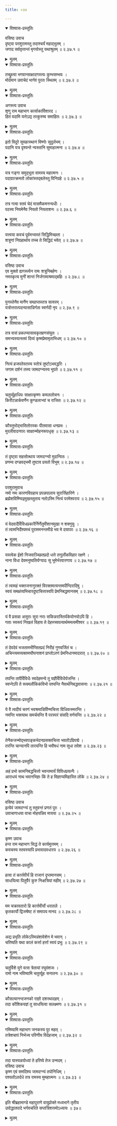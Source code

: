 ```yaml
---
title: ०३७

---
```


<details open><summary>विश्वास-प्रस्तुतिः</summary>

वसिष्ठ उवाच  
दृष्ट्वा परशुरामस्तु तदाश्चर्यं महाद्भुतम् ।  
जगाद सर्ववृत्तान्तं मृगयोस्तु यथाश्रुतम् ॥ २.३७.१ ॥
</details>

<details><summary>मूलम्</summary>

वसिष्ठ उवाच  
दृष्ट्वा परशुरामस्तु तदाश्चर्यं महाद्भुतम् ।  
जगाद सर्ववृत्तान्तं मृगयोस्तु यथाश्रुतम् ॥ २.३७.१ ॥
</details>
  

<details open><summary>विश्वास-प्रस्तुतिः</summary>

तच्छ्रुत्वा भगवान्साक्षादगस्त्यः कुम्भसम्भवः ।  
मोदमान उवाचेदं भार्गवं पुरतः स्थितम् ॥ २.३७.२ ॥
</details>

<details><summary>मूलम्</summary>

तच्छ्रुत्वा भगवान्साक्षादगस्त्यः कुम्भसम्भवः ।  
मोदमान उवाचेदं भार्गवं पुरतः स्थितम् ॥ २.३७.२ ॥
</details>
  

<details open><summary>विश्वास-प्रस्तुतिः</summary>

अगस्त्य उवाच  
शृणु राम महाभाग कार्याकार्विशारद ।  
हितं वदामि यत्तेऽद्य तत्कुरुष्व समाहितः ॥ २.३७.३ ॥
</details>

<details><summary>मूलम्</summary>

अगस्त्य उवाच  
शृणु राम महाभाग कार्याकार्विशारद ।  
हितं वदामि यत्तेऽद्य तत्कुरुष्व समाहितः ॥ २.३७.३ ॥
</details>
  

<details open><summary>विश्वास-प्रस्तुतिः</summary>

इतो विदूरे सुमहत्स्थानं विष्णोः सुदुर्लभम् ।  
पदानि यत्र दृश्यन्ते न्यस्तानि सुमाहात्मना ॥ २.३७.४ ॥
</details>

<details><summary>मूलम्</summary>

इतो विदूरे सुमहत्स्थानं विष्णोः सुदुर्लभम् ।  
पदानि यत्र दृश्यन्ते न्यस्तानि सुमाहात्मना ॥ २.३७.४ ॥
</details>
  

<details open><summary>विश्वास-प्रस्तुतिः</summary>

यत्र गङ्गा समुद्भूता वामस्य महात्मनः ।  
पदाग्रात्क्रमतो लोकांस्तद्बलेस्तु विनिग्रहे ॥ २.३७.५ ॥
</details>

<details><summary>मूलम्</summary>

यत्र गङ्गा समुद्भूता वामस्य महात्मनः ।  
पदाग्रात्क्रमतो लोकांस्तद्बलेस्तु विनिग्रहे ॥ २.३७.५ ॥
</details>
  

<details open><summary>विश्वास-प्रस्तुतिः</summary>

तत्र गत्वा स्तवं चेदं मासमैकमनन्यधीः ।  
पठस्व नियमेनैव नियतो नियताशनः ॥ २.३७.६ ॥
</details>

<details><summary>मूलम्</summary>

तत्र गत्वा स्तवं चेदं मासमैकमनन्यधीः ।  
पठस्व नियमेनैव नियतो नियताशनः ॥ २.३७.६ ॥
</details>
  

<details open><summary>विश्वास-प्रस्तुतिः</summary>

यत्त्वया कवचं पूर्वमभ्यस्तं सिद्धिमिच्छता ।  
शत्रूणां निग्रहार्थाय तच्च ते सिद्धिदं भवेत् ॥ २.३७.७ ॥
</details>

<details><summary>मूलम्</summary>

यत्त्वया कवचं पूर्वमभ्यस्तं सिद्धिमिच्छता ।  
शत्रूणां निग्रहार्थाय तच्च ते सिद्धिदं भवेत् ॥ २.३७.७ ॥
</details>
  

<details open><summary>विश्वास-प्रस्तुतिः</summary>

वसिष्ठ उवाच  
एव मुक्तो ह्यगस्त्येन रामः शत्रुनिबर्हणः ।  
नमस्कृत्य मुनीं शान्तं निर्जगामाश्रमाद्बहिः ॥ २.३७.८ ॥
</details>

<details><summary>मूलम्</summary>

वसिष्ठ उवाच  
एव मुक्तो ह्यगस्त्येन रामः शत्रुनिबर्हणः ।  
नमस्कृत्य मुनीं शान्तं निर्जगामाश्रमाद्बहिः ॥ २.३७.८ ॥
</details>
  

<details open><summary>विश्वास-प्रस्तुतिः</summary>

पुनस्तेनैव मार्गेण सम्प्राप्तस्तत्र सत्वरम् ।  
यत्रोत्तरात्पदन्यासान्निर्गता स्वर्णदी नृप ॥ २.३७.९ ॥
</details>

<details><summary>मूलम्</summary>

पुनस्तेनैव मार्गेण सम्प्राप्तस्तत्र सत्वरम् ।  
यत्रोत्तरात्पदन्यासान्निर्गता स्वर्णदी नृप ॥ २.३७.९ ॥
</details>
  

<details open><summary>विश्वास-प्रस्तुतिः</summary>

तत्र वासं प्रकल्प्यासावकृतव्रणसंयुतः ।  
समभ्यस्यत्स्तवं दिव्यं कृष्मप्रेमामृताभिधम् ॥ २.३७.१० ॥
</details>

<details><summary>मूलम्</summary>

तत्र वासं प्रकल्प्यासावकृतव्रणसंयुतः ।  
समभ्यस्यत्स्तवं दिव्यं कृष्मप्रेमामृताभिधम् ॥ २.३७.१० ॥
</details>
  

<details open><summary>विश्वास-प्रस्तुतिः</summary>

नित्यं व्रजपतेस्तस्य स्तोत्रं तुष्टोऽभवद्धरिः ।  
जगाम दर्शनं तस्य जामदग्न्यस्य भूपते ॥ २.३७.११ ॥
</details>

<details><summary>मूलम्</summary>

नित्यं व्रजपतेस्तस्य स्तोत्रं तुष्टोऽभवद्धरिः ।  
जगाम दर्शनं तस्य जामदग्न्यस्य भूपते ॥ २.३७.११ ॥
</details>
  

<details open><summary>विश्वास-प्रस्तुतिः</summary>

चतुर्व्यूहाधिपः साक्षात्कृष्णः कमललोचनः ।  
किरीटन्नार्कवर्णेन कुण्डलाभ्यां च राजितः ॥ २.३७.१२ ॥
</details>

<details><summary>मूलम्</summary>

चतुर्व्यूहाधिपः साक्षात्कृष्णः कमललोचनः ।  
किरीटन्नार्कवर्णेन कुण्डलाभ्यां च राजितः ॥ २.३७.१२ ॥
</details>
  

<details open><summary>विश्वास-प्रस्तुतिः</summary>

कौस्तुभोद्भासितोरस्कः पीतवासा धनप्रभः ।  
मुरलीवादनपरः साक्षान्मोहनरूपधृक् ॥ २.३७.१३ ॥
</details>

<details><summary>मूलम्</summary>

कौस्तुभोद्भासितोरस्कः पीतवासा धनप्रभः ।  
मुरलीवादनपरः साक्षान्मोहनरूपधृक् ॥ २.३७.१३ ॥
</details>
  

<details open><summary>विश्वास-प्रस्तुतिः</summary>

तं दृष्ट्वा सहसोत्थाय जामदग्न्यो मुदान्वितः ।  
प्रणम्य दण्डवद्भमौ तुष्टाव प्रयतो विभुम् ॥ २.३७.१४ ॥
</details>

<details><summary>मूलम्</summary>

तं दृष्ट्वा सहसोत्थाय जामदग्न्यो मुदान्वितः ।  
प्रणम्य दण्डवद्भमौ तुष्टाव प्रयतो विभुम् ॥ २.३७.१४ ॥
</details>
  

<details open><summary>विश्वास-प्रस्तुतिः</summary>

परशुरामुवाच  
नमो नमः कारणविग्रहाय प्रपन्नपालाय सुरार्त्तिहारिणे ।  
ब्रह्मेशविष्ण्विद्रमुखस्तुताय नतोऽस्मि नित्यं परमेश्वराय ॥ २.३७.१५ ॥
</details>

<details><summary>मूलम्</summary>

परशुरामुवाच  
नमो नमः कारणविग्रहाय प्रपन्नपालाय सुरार्त्तिहारिणे ।  
ब्रह्मेशविष्ण्विद्रमुखस्तुताय नतोऽस्मि नित्यं परमेश्वराय ॥ २.३७.१५ ॥
</details>
  

<details open><summary>विश्वास-प्रस्तुतिः</summary>

यं वेदवादैर्विविधप्रकारैर्निर्णेतुमीशानमुखा न शक्नुयुः ।  
तं त्वामनिर्देश्यमचं पुराममनन्तमीडे भव मे दयापरः ॥ २.३७.१६ ॥
</details>

<details><summary>मूलम्</summary>

यं वेदवादैर्विविधप्रकारैर्निर्णेतुमीशानमुखा न शक्नुयुः ।  
तं त्वामनिर्देश्यमचं पुराममनन्तमीडे भव मे दयापरः ॥ २.३७.१६ ॥
</details>
  

<details open><summary>विश्वास-प्रस्तुतिः</summary>

यस्त्वेक ईशो निजवाञ्च्छितप्रदो धत्ते तनूर्लोकविहार रक्षणे ।  
नाना विधा देवमनुष्यतिर्यग्यादः सु भूमेर्भरवारणाय ॥ २.३७.१७ ॥
</details>

<details><summary>मूलम्</summary>

यस्त्वेक ईशो निजवाञ्च्छितप्रदो धत्ते तनूर्लोकविहार रक्षणे ।  
नाना विधा देवमनुष्यतिर्यग्यादः सु भूमेर्भरवारणाय ॥ २.३७.१७ ॥
</details>
  

<details open><summary>विश्वास-प्रस्तुतिः</summary>

तं त्वामहं भक्तजनानुरक्तं विरक्तमत्यन्तमपीन्दिरादिषु ।  
स्वयं समक्षंव्यभिचारदुष्टचित्तास्वपि प्रेमनिबद्धमानसम् ॥ २.३७.१८ ॥
</details>

<details><summary>मूलम्</summary>

तं त्वामहं भक्तजनानुरक्तं विरक्तमत्यन्तमपीन्दिरादिषु ।  
स्वयं समक्षंव्यभिचारदुष्टचित्तास्वपि प्रेमनिबद्धमानसम् ॥ २.३७.१८ ॥
</details>
  

<details open><summary>विश्वास-प्रस्तुतिः</summary>

यं वै प्रसन्ना असुराः सुरा नराः सकिन्नरास्तिर्यकेयोनयोऽपि हि ।  
गताः स्वरूपं निखलं विहाय ते देहस्त्र्यपत्यार्थममत्वमीश्वर ॥ २.३७.१९ ॥
</details>

<details><summary>मूलम्</summary>

यं वै प्रसन्ना असुराः सुरा नराः सकिन्नरास्तिर्यकेयोनयोऽपि हि ।  
गताः स्वरूपं निखलं विहाय ते देहस्त्र्यपत्यार्थममत्वमीश्वर ॥ २.३७.१९ ॥
</details>
  

<details open><summary>विश्वास-प्रस्तुतिः</summary>

तं देवदेवं भजतामभीप्सितप्रदं निरीहं गुणवर्जितं च ।  
अचिन्त्यमव्यक्तमघौघनाशनं प्राप्तोऽरणं प्रेमनिधानमादरात् ॥ २.३७.२० ॥
</details>

<details><summary>मूलम्</summary>

तं देवदेवं भजतामभीप्सितप्रदं निरीहं गुणवर्जितं च ।  
अचिन्त्यमव्यक्तमघौघनाशनं प्राप्तोऽरणं प्रेमनिधानमादरात् ॥ २.३७.२० ॥
</details>
  

<details open><summary>विश्वास-प्रस्तुतिः</summary>

तपन्ति तापैर्विविधैः स्वदेहमन्ये तु यज्ञैर्विविधैर्यजन्ति ।  
स्वप्नेऽपि ते रूपमलौकिकंविभो पश्यन्ति नैवार्थनिबद्धवासनाः ॥ २.३७.२१ ॥
</details>

<details><summary>मूलम्</summary>

तपन्ति तापैर्विविधैः स्वदेहमन्ये तु यज्ञैर्विविधैर्यजन्ति ।  
स्वप्नेऽपि ते रूपमलौकिकंविभो पश्यन्ति नैवार्थनिबद्धवासनाः ॥ २.३७.२१ ॥
</details>
  

<details open><summary>विश्वास-प्रस्तुतिः</summary>

ये वै त्वदीयं चरणं भवश्रमान्निर्विण्मचित्ता विधिवत्स्मरन्ति ।  
नमन्ति भक्त्याथ समर्चयन्ति वै परस्परं संसदि वर्णयन्ति ॥ २.३७.२२ ॥
</details>

<details><summary>मूलम्</summary>

ये वै त्वदीयं चरणं भवश्रमान्निर्विण्मचित्ता विधिवत्स्मरन्ति ।  
नमन्ति भक्त्याथ समर्चयन्ति वै परस्परं संसदि वर्णयन्ति ॥ २.३७.२२ ॥
</details>
  

<details open><summary>विश्वास-प्रस्तुतिः</summary>

तेनैकजन्मोद्भवपङ्कभेदनप्रसक्तचित्ता भवतोंऽघ्रिपद्मे ।  
तरन्ति चान्यानपि तारयन्ति हि भवौषधं नाम सुधा तवेश ॥ २.३७.२३ ॥
</details>

<details><summary>मूलम्</summary>

तेनैकजन्मोद्भवपङ्कभेदनप्रसक्तचित्ता भवतोंऽघ्रिपद्मे ।  
तरन्ति चान्यानपि तारयन्ति हि भवौषधं नाम सुधा तवेश ॥ २.३७.२३ ॥
</details>
  

<details open><summary>विश्वास-प्रस्तुतिः</summary>

अहं प्रभो कामनिबद्धचित्तो भवन्तमार्यं विविधप्रयत्नैः ।  
आराधयं नाथ भवानभिज्ञः किं ते ह विज्ञाप्यमिहास्ति लोके ॥ २.३७.२४ ॥
</details>

<details><summary>मूलम्</summary>

अहं प्रभो कामनिबद्धचित्तो भवन्तमार्यं विविधप्रयत्नैः ।  
आराधयं नाथ भवानभिज्ञः किं ते ह विज्ञाप्यमिहास्ति लोके ॥ २.३७.२४ ॥
</details>
  

<details open><summary>विश्वास-प्रस्तुतिः</summary>

वसिष्ठ उवाच  
इत्येवं जामदग्न्यं तु स्तुवन्तं प्रणतं पुरः ।  
उवाचागाधया वाचा मोहयन्निव मायया ॥ २.३७.२५ ॥
</details>

<details><summary>मूलम्</summary>

वसिष्ठ उवाच  
इत्येवं जामदग्न्यं तु स्तुवन्तं प्रणतं पुरः ।  
उवाचागाधया वाचा मोहयन्निव मायया ॥ २.३७.२५ ॥
</details>
  

<details open><summary>विश्वास-प्रस्तुतिः</summary>

कृष्ण उवाच  
हन्त राम महाभाग सिद्धं ते कार्यमुत्तमम् ।  
कवचस्य स्तवस्यापि प्रभावादवधारय ॥ २.३७.२६ ॥
</details>

<details><summary>मूलम्</summary>

कृष्ण उवाच  
हन्त राम महाभाग सिद्धं ते कार्यमुत्तमम् ।  
कवचस्य स्तवस्यापि प्रभावादवधारय ॥ २.३७.२६ ॥
</details>
  

<details open><summary>विश्वास-प्रस्तुतिः</summary>

हत्वा तं कार्त्तवीर्यं हि राजानं दृप्तमानसम् ।  
साधयित्वा पितुर्वैरं कुरु निःक्षत्रियां महीम् ॥ २.३७.२७ ॥
</details>

<details><summary>मूलम्</summary>

हत्वा तं कार्त्तवीर्यं हि राजानं दृप्तमानसम् ।  
साधयित्वा पितुर्वैरं कुरु निःक्षत्रियां महीम् ॥ २.३७.२७ ॥
</details>
  

<details open><summary>विश्वास-प्रस्तुतिः</summary>

मम चक्रावतारो हि कार्त्तवीर्यो धरातले ।  
कृतकार्यो द्विजश्रेष्ट तं समापय मानद ॥ २.३७.२८ ॥
</details>

<details><summary>मूलम्</summary>

मम चक्रावतारो हि कार्त्तवीर्यो धरातले ।  
कृतकार्यो द्विजश्रेष्ट तं समापय मानद ॥ २.३७.२८ ॥
</details>
  

<details open><summary>विश्वास-प्रस्तुतिः</summary>

अद्य प्रभृति लोकेऽस्मिन्नंशावेशेन मे भवान् ।  
चरिष्यति यथा कालं कर्त्ता हर्त्ता स्वयं प्रभुः ॥ २.३७.२९ ॥
</details>

<details><summary>मूलम्</summary>

अद्य प्रभृति लोकेऽस्मिन्नंशावेशेन मे भवान् ।  
चरिष्यति यथा कालं कर्त्ता हर्त्ता स्वयं प्रभुः ॥ २.३७.२९ ॥
</details>
  

<details open><summary>विश्वास-प्रस्तुतिः</summary>

चतुर्विशे युगे वत्स त्रेतायां रघुवंशजः ।  
रामो नाम भविष्यामि चतुर्व्यूहः सनातनः ॥ २.३७.३० ॥
</details>

<details><summary>मूलम्</summary>

चतुर्विशे युगे वत्स त्रेतायां रघुवंशजः ।  
रामो नाम भविष्यामि चतुर्व्यूहः सनातनः ॥ २.३७.३० ॥
</details>
  

<details open><summary>विश्वास-प्रस्तुतिः</summary>

कौसल्यानन्दजनको राज्ञो दशरथादहम् ।  
तदा कौशिकयज्ञं तु साधयित्वा सलक्ष्मणः ॥ २.३७.३१ ॥
</details>

<details><summary>मूलम्</summary>

कौसल्यानन्दजनको राज्ञो दशरथादहम् ।  
तदा कौशिकयज्ञं तु साधयित्वा सलक्ष्मणः ॥ २.३७.३१ ॥
</details>
  

<details open><summary>विश्वास-प्रस्तुतिः</summary>

गमिष्यामि महाभाग जनकस्य पुर महत् ।  
तत्रेशचापं निर्भज्य परिणीय विदेहजाम् ॥ २.३७.३२ ॥
</details>

<details><summary>मूलम्</summary>

गमिष्यामि महाभाग जनकस्य पुर महत् ।  
तत्रेशचापं निर्भज्य परिणीय विदेहजाम् ॥ २.३७.३२ ॥
</details>
  

<details open><summary>विश्वास-प्रस्तुतिः</summary>

तदा यास्यन्नयोध्यां ते हरिष्ये तेज उन्मदम् ।  
वसिष्ठ उवाच  
कृष्ण एवं समदिश्य जामदग्न्यं तपोनिधिम् ।  
पश्यतोंऽतर्दधे तत्र रामस्य मुमहात्मनः ॥ २.३७.३३ ॥
</details>

<details><summary>मूलम्</summary>

तदा यास्यन्नयोध्यां ते हरिष्ये तेज उन्मदम् ।  
वसिष्ठ उवाच  
कृष्ण एवं समदिश्य जामदग्न्यं तपोनिधिम् ।  
पश्यतोंऽतर्दधे तत्र रामस्य मुमहात्मनः ॥ २.३७.३३ ॥
</details>
  

<details open><summary>विश्वास-प्रस्तुतिः</summary>

इति श्रीब्रहामाण्डे महापुराणे वायुप्रोक्ते मध्यभागे तृतीय  
उपोद्धातपादे भर्गवचरिते सप्तत्रिंशत्तमोऽध्यायः ॥ ३७॥
</details>

<details><summary>मूलम्</summary>

इति श्रीब्रहामाण्डे महापुराणे वायुप्रोक्ते मध्यभागे तृतीय  
उपोद्धातपादे भर्गवचरिते सप्तत्रिंशत्तमोऽध्यायः ॥ ३७॥
</details>
                                              